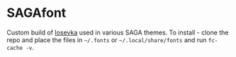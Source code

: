 # SAGAfont
Custom build of [Iosevka](https://github.com/be5invis/Iosevka) used in various SAGA themes. To install - clone the repo and place the files in `~/.fonts` or `~/.local/share/fonts` and run `fc-cache -v`. 


